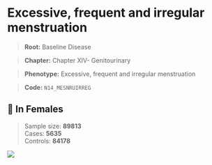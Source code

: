 # Excessive, frequent and irregular menstruation

> **Root:** Baseline Disease  

> **Chapter:** Chapter XIV- Genitourinary  

> **Phenotype:** Excessive, frequent and irregular menstruation  

> **Code:** `N14_MESNRUIRREG`

## 👩 In Females  
> Sample size: **89813**  
> Cases: **5635**  
> Controls: **84178**
<img src="/Disease/Figures/ALL/Baseline/N14_MESNRUIRREG.png"/>
<CsvTable src="/public/Disease/Data/ALL/Baseline/LG_N14_MESNRUIRREG.csv" label="🔍 View full results" />
